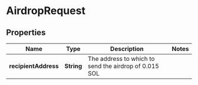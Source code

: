 

# AirdropRequest


## Properties

Name | Type | Description | Notes
------------ | ------------- | ------------- | -------------
**recipientAddress** | **String** | The address to which to send the airdrop of 0.015 SOL | 



